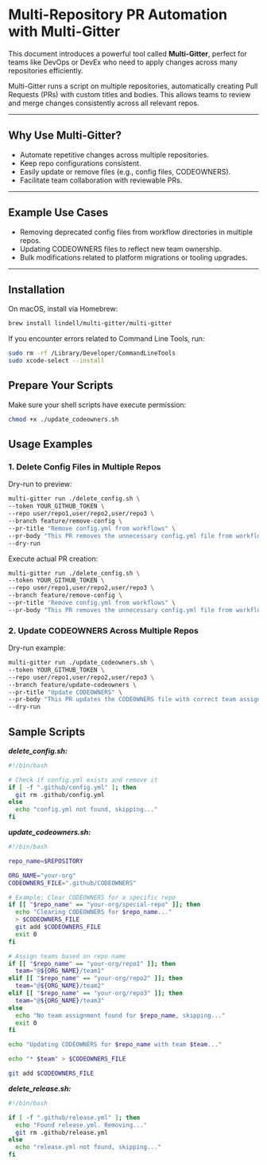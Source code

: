 # Multi-Repository PR Automation with Multi-Gitter

This document introduces a powerful tool called **Multi-Gitter**, perfect for teams like DevOps or DevEx who need to
apply changes across many repositories efficiently.

Multi-Gitter runs a script on multiple repositories, automatically creating Pull Requests (PRs) with custom titles and
bodies. This allows teams to review and merge changes consistently across all relevant repos.

---

## Why Use Multi-Gitter?

- Automate repetitive changes across multiple repositories.
- Keep repo configurations consistent.
- Easily update or remove files (e.g., config files, CODEOWNERS).
- Facilitate team collaboration with reviewable PRs.

---

## Example Use Cases

- Removing deprecated config files from workflow directories in multiple repos.
- Updating CODEOWNERS files to reflect new team ownership.
- Bulk modifications related to platform migrations or tooling upgrades.

---

## Installation

On macOS, install via Homebrew:

```bash
brew install lindell/multi-gitter/multi-gitter
```

If you encounter errors related to Command Line Tools, run:

```bash
sudo rm -rf /Library/Developer/CommandLineTools
sudo xcode-select --install
```

## Prepare Your Scripts

Make sure your shell scripts have execute permission:

```bash
chmod +x ./update_codeowners.sh
```

## Usage Examples

### 1. Delete Config Files in Multiple Repos

Dry-run to preview:

```bash
multi-gitter run ./delete_config.sh \
--token YOUR_GITHUB_TOKEN \
--repo user/repo1,user/repo2,user/repo3 \
--branch feature/remove-config \
--pr-title "Remove config.yml from workflows" \
--pr-body "This PR removes the unnecessary config.yml file from workflow directories." \
--dry-run
```

Execute actual PR creation:

```bash
multi-gitter run ./delete_config.sh \
--token YOUR_GITHUB_TOKEN \
--repo user/repo1,user/repo2,user/repo3 \
--branch feature/remove-config \
--pr-title "Remove config.yml from workflows" \
--pr-body "This PR removes the unnecessary config.yml file from workflow directories."
```

### 2. Update CODEOWNERS Across Multiple Repos

Dry-run example:
```bash
multi-gitter run ./update_codeowners.sh \
--token YOUR_GITHUB_TOKEN \
--repo user/repo1,user/repo2,user/repo3 \
--branch feature/update-codeowners \
--pr-title "Update CODEOWNERS" \
--pr-body "This PR updates the CODEOWNERS file with correct team assignments." \
--dry-run
```

## Sample Scripts

***delete_config.sh:***

```bash
#!/bin/bash

# Check if config.yml exists and remove it
if [ -f ".github/config.yml" ]; then
  git rm .github/config.yml
else
  echo "config.yml not found, skipping..."
fi
```

***update_codeowners.sh:***

```bash
#!/bin/bash

repo_name=$REPOSITORY

ORG_NAME="your-org"
CODEOWNERS_FILE=".github/CODEOWNERS"

# Example: Clear CODEOWNERS for a specific repo
if [[ "$repo_name" == "your-org/special-repo" ]]; then
  echo "Clearing CODEOWNERS for $repo_name..."
  > $CODEOWNERS_FILE
  git add $CODEOWNERS_FILE
  exit 0
fi

# Assign teams based on repo name
if [[ "$repo_name" == "your-org/repo1" ]]; then
  team="@${ORG_NAME}/team1"
elif [[ "$repo_name" == "your-org/repo2" ]]; then
  team="@${ORG_NAME}/team2"
elif [[ "$repo_name" == "your-org/repo3" ]]; then
  team="@${ORG_NAME}/team3"
else
  echo "No team assignment found for $repo_name, skipping..."
  exit 0
fi

echo "Updating CODEOWNERS for $repo_name with team $team..."

echo "* $team" > $CODEOWNERS_FILE

git add $CODEOWNERS_FILE
```

***delete_release.sh:***

```bash
#!/bin/bash

if [ -f ".github/release.yml" ]; then
  echo "Found release.yml. Removing..."
  git rm .github/release.yml
else
  echo "release.yml not found, skipping..."
fi
```


